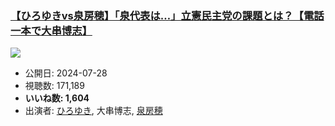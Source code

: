 ### [【ひろゆきvs泉房穂】「泉代表は…」立憲民主党の課題とは？【電話一本で大串博志】](https://www.youtube.com/watch?v=nPmeOleX-6g)
[![](https://img.youtube.com/vi/nPmeOleX-6g/sddefault.jpg)](https://www.youtube.com/watch?v=nPmeOleX-6g)
-   公開日: 2024-07-28
-   視聴数: 171,189
-   **いいね数: 1,604**
-   出演者: [ひろゆき](/rehacq_fan/people/ひろゆき "wikilink"), 大串博志, [泉房穂](/rehacq_fan/people/泉房穂 "wikilink")
